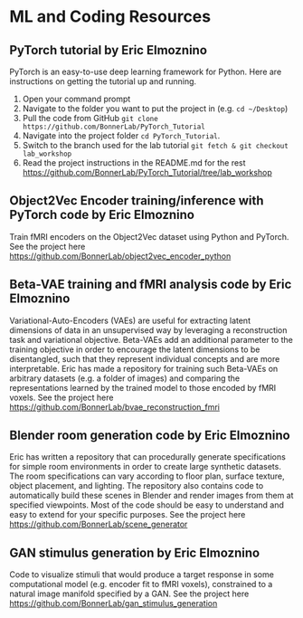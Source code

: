 # ML and Coding Resources

## PyTorch tutorial by Eric Elmoznino

PyTorch is an easy-to-use deep learning framework for Python. Here are instructions on getting the tutorial up and running.

1. Open your command prompt
2. Navigate to the folder you want to put the project in (e.g. `cd ~/Desktop`)
3. Pull the code from GitHub `git clone https://github.com/BonnerLab/PyTorch_Tutorial`
4. Navigate into the project folder `cd PyTorch_Tutorial`.
5. Switch to the branch used for the lab tutorial `git fetch & git checkout lab_workshop`
6. Read the project instructions in the README.md for the rest https://github.com/BonnerLab/PyTorch_Tutorial/tree/lab_workshop

## Object2Vec Encoder training/inference with PyTorch code by Eric Elmoznino

Train fMRI encoders on the Object2Vec dataset using Python and PyTorch. See the project here https://github.com/BonnerLab/object2vec_encoder_python

## Beta-VAE training and fMRI analysis code by Eric Elmoznino

Variational-Auto-Encoders (VAEs) are useful for extracting latent dimensions of data in an unsupervised way by leveraging a reconstruction task and variational objective. Beta-VAEs add an additional parameter to the training objective in order to encourage the latent dimensions to be disentangled, such that they represent individual concepts and are more interpretable. Eric has made a repository for training such Beta-VAEs on arbitrary datasets (e.g. a folder of images) and comparing the representations learned by the trained model to those encoded by fMRI voxels. See the project here https://github.com/BonnerLab/bvae_reconstruction_fmri

## Blender room generation code by Eric Elmoznino

Eric has written a repository that can procedurally generate specifications for simple room environments in order to create large synthetic datasets. The room specifications can vary according to floor plan, surface texture, object placement, and lighting. The repository also contains code to automatically build  these scenes in Blender and render images from them at specified viewpoints. Most of the code should be easy to understand and easy to extend for your specific purposes. See the project here https://github.com/BonnerLab/scene_generator

## GAN stimulus generation by Eric Elmoznino

Code to visualize stimuli that would produce a target response in some computational model (e.g. encoder fit to fMRI voxels), constrained to a natural image manifold specified by a GAN. See the project here https://github.com/BonnerLab/gan_stimulus_generation
